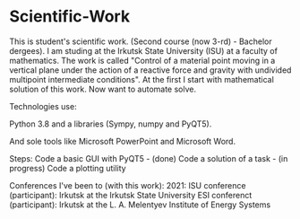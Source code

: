 # Scientific-Work
  This is student's scientific work. (Second course (now 3-rd) - Bachelor dergees). I am studing at the Irkutsk State University (ISU) at a faculty of mathematics.
The work is called "Control of a material point moving in a vertical plane under the action of a reactive force and gravity with undivided multipoint intermediate conditions". At the first I start with mathematical
solution of this work. Now want to automate solve. 


Technologies use:

  Python 3.8 and a libraries (Sympy, numpy and PyQT5).
  
  And sole tools like Microsoft PowerPoint and Microsoft Word.
  
Steps:
  Code a basic GUI with PyQT5 - (done)
  Code a solution of a task - (in progress)
  Code a plotting utility
   
Conferences I've been to (with this work):
  2021:
    ISU conference (participant): Irkutsk at the Irkutsk State University
    ESI conferenct (participant): Irkutsk at the L. A. Melentyev Institute of Energy Systems 
  

  
